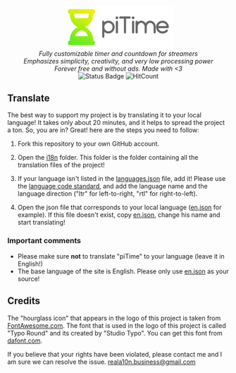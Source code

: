 <p align="center">
    <img alt="piTime" width=250 src="design/textlogo.png"/> <br/>
    <i>Fully customizable timer and countdown for streamers <br/>
    Emphasizes simplicity, creativity, and very low processing power <br/>
  	Forever free and without ads. Made with <3 </i> <br/>
    <img alt="Status Badge" src="https://img.shields.io/badge/Status-not%20released%20yet-red?style=flat-square"/>
    <img alt="HitCount" src="http://hits.dwyl.com/RealA10N/piTime.svg"/>
</p>

## Translate

The best way to support my project is by translating it to your local language! It takes only about 20 minutes, and it helps to spread the project a ton. So, you are in? Great! here are the steps you need to follow:

1. Fork this repository to your own GitHub account.

2. Open the [i18n](/i18n) folder. This folder is the folder containing all the translation files of the project!

3. If your language isn't listed in the [languages.json](/i18n/languages.json) file, add it! Please use the [language code standard](https://en.wikipedia.org/wiki/List_of_ISO_639-1_codes), and add the language name and the language direction ("ltr" for left-to-right, "rtl" for right-to-left).

4. Open the json file that corresponds to your local language ([en.json](i18n/en.json) for example). If this file doesn't exist, copy [en.json](i18n/en.json), change his name and start translating!

### Important comments

-   Please make sure **not** to translate "piTime" to your language (leave it in English!)
-   The base language of the site is English. Please only use [en.json](i18n/en.json) as your source!

## Credits

The "hourglass icon" that appears in the logo of this project is taken from [FontAwesome.com](https://fontawesome.com/icons/hourglass-half).
The font that is used in the logo of this project is called "Typo Round" and its created by "Studio Typo". You can get this font from [dafont.com](https://www.dafont.com/typo-round.font?text=piTime).

If you believe that your rights have been violated, please contact me and I am sure we can resolve the issue. [reala10n.business@gmail.com](mailto:reala10n.business@gmail.com)
